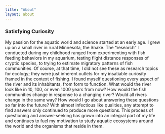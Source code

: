 ```yaml
---
title: "About"
layout: about
---
```


### Satisfying Curiosity

My passion for the aquatic world and science started at an early age. I grew up on a small river in rural Minnesota, the Snake. The “research” I conducted during my childhood ranged from experimenting with fish feeding behaviors in my aquarium, testing flight distance responses of cryptic species, to trying to estimate migratory patterns of fish communities. Of course, at that time, I did not see these as research topics for ecology; they were just inherent outlets for my insatiable curiosity framed in the context of fishing. I found myself questioning every aspect of the river and its inhabitants, from form to function. What would the river look like in 10, 100, or even 1000 years from now? How would the fish communities change in response to a changing river? Would all rivers change in the same way? How would I go about answering these questions so far into the future? With almost infectious like qualities, any attempt to find answers only continued to produce more questions. This process of questioning and answer-seeking has grown into an integral part of my life and continues to fuel my motivation to study aquatic ecosystems around the world and the organisms that reside in them.